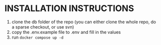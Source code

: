# INSTALLATION INSTRUCTIONS

1. clone the db folder of the repo (you can either clone the whole repo, do a sparse checkout, or use svn)
2. copy the .env.example file to .env and fill in the values
3. run `docker compose up -d`
